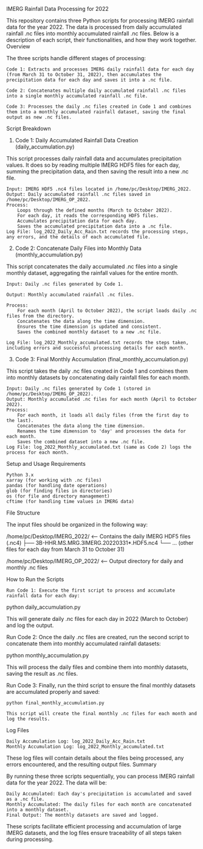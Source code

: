 IMERG Rainfall Data Processing for 2022

This repository contains three Python scripts for processing IMERG rainfall data for the year 2022. The data is processed from daily accumulated rainfall .nc files into monthly accumulated rainfall .nc files. Below is a description of each script, their functionalities, and how they work together.
Overview

The three scripts handle different stages of processing:

    Code 1: Extracts and processes IMERG daily rainfall data for each day (from March 31 to October 31, 2022), then accumulates the precipitation data for each day and saves it into a .nc file.

    Code 2: Concatenates multiple daily accumulated rainfall .nc files into a single monthly accumulated rainfall .nc file.

    Code 3: Processes the daily .nc files created in Code 1 and combines them into a monthly accumulated rainfall dataset, saving the final output as new .nc files.

Script Breakdown
1. Code 1: Daily Accumulated Rainfall Data Creation (daily_accumulation.py)

This script processes daily rainfall data and accumulates precipitation values. It does so by reading multiple IMERG HDF5 files for each day, summing the precipitation data, and then saving the result into a new .nc file.

    Input: IMERG HDF5 .nc4 files located in /home/pc/Desktop/IMERG_2022.
    Output: Daily accumulated rainfall .nc files saved in /home/pc/Desktop/IMERG_OP_2022.
    Process:
        Loops through the defined months (March to October 2022).
        For each day, it reads the corresponding HDF5 files.
        Accumulates precipitation data for each day.
        Saves the accumulated precipitation data into a .nc file.
    Log File: log_2022_Daily_Acc_Rain.txt records the processing steps, any errors, and the details of each accumulated file.

2. Code 2: Concatenate Daily Files into Monthly Data (monthly_accumulation.py)

This script concatenates the daily accumulated .nc files into a single monthly dataset, aggregating the rainfall values for the entire month.

    Input: Daily .nc files generated by Code 1.

    Output: Monthly accumulated rainfall .nc files.

    Process:
        For each month (April to October 2022), the script loads daily .nc files from the directory.
        Concatenates the data along the time dimension.
        Ensures the time dimension is updated and consistent.
        Saves the combined monthly dataset to a new .nc file.

    Log File: log_2022_Monthly_accumulated.txt records the steps taken, including errors and successful processing details for each month.

3. Code 3: Final Monthly Accumulation (final_monthly_accumulation.py)

This script takes the daily .nc files created in Code 1 and combines them into monthly datasets by concatenating daily rainfall files for each month.

    Input: Daily .nc files generated by Code 1 (stored in /home/pc/Desktop/IMERG_OP_2022).
    Output: Monthly accumulated .nc files for each month (April to October 2022).
    Process:
        For each month, it loads all daily files (from the first day to the last).
        Concatenates the data along the time dimension.
        Renames the time dimension to 'day' and processes the data for each month.
        Saves the combined dataset into a new .nc file.
    Log File: log_2022_Monthly_accumulated.txt (same as Code 2) logs the process for each month.

Setup and Usage
Requirements

    Python 3.x
    xarray (for working with .nc files)
    pandas (for handling date operations)
    glob (for finding files in directories)
    os (for file and directory management)
    cftime (for handling time values in IMERG data)

File Structure

The input files should be organized in the following way:

/home/pc/Desktop/IMERG_2022/  <-- Contains the daily IMERG HDF5 files (.nc4)
  ├── 3B-HHR.MS.MRG.3IMERG.20220331*.HDF5.nc4
  └── ... (other files for each day from March 31 to October 31)
  
/home/pc/Desktop/IMERG_OP_2022/  <-- Output directory for daily and monthly .nc files

How to Run the Scripts

    Run Code 1: Execute the first script to process and accumulate rainfall data for each day:

python daily_accumulation.py

This will generate daily .nc files for each day in 2022 (March to October) and log the output.

Run Code 2: Once the daily .nc files are created, run the second script to concatenate them into monthly accumulated rainfall datasets:

python monthly_accumulation.py

This will process the daily files and combine them into monthly datasets, saving the result as .nc files.

Run Code 3: Finally, run the third script to ensure the final monthly datasets are accumulated properly and saved:

    python final_monthly_accumulation.py

    This script will create the final monthly .nc files for each month and log the results.

Log Files

    Daily Accumulation Log: log_2022_Daily_Acc_Rain.txt
    Monthly Accumulation Log: log_2022_Monthly_accumulated.txt

These log files will contain details about the files being processed, any errors encountered, and the resulting output files.
Summary

By running these three scripts sequentially, you can process IMERG rainfall data for the year 2022. The data will be:

    Daily Accumulated: Each day's precipitation is accumulated and saved as a .nc file.
    Monthly Accumulated: The daily files for each month are concatenated into a monthly dataset.
    Final Output: The monthly datasets are saved and logged.

These scripts facilitate efficient processing and accumulation of large IMERG datasets, and the log files ensure traceability of all steps taken during processing.
